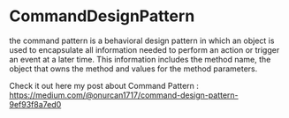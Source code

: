 # CommandDesignPattern

the command pattern is a behavioral design pattern in which an object is used to encapsulate all information needed to perform an action or trigger an event at a later time. This information includes the method name, the object that owns the method and values for the method parameters.

Check it out here my post about Command Pattern : https://medium.com/@onurcan1717/command-design-pattern-9ef93f8a7ed0
